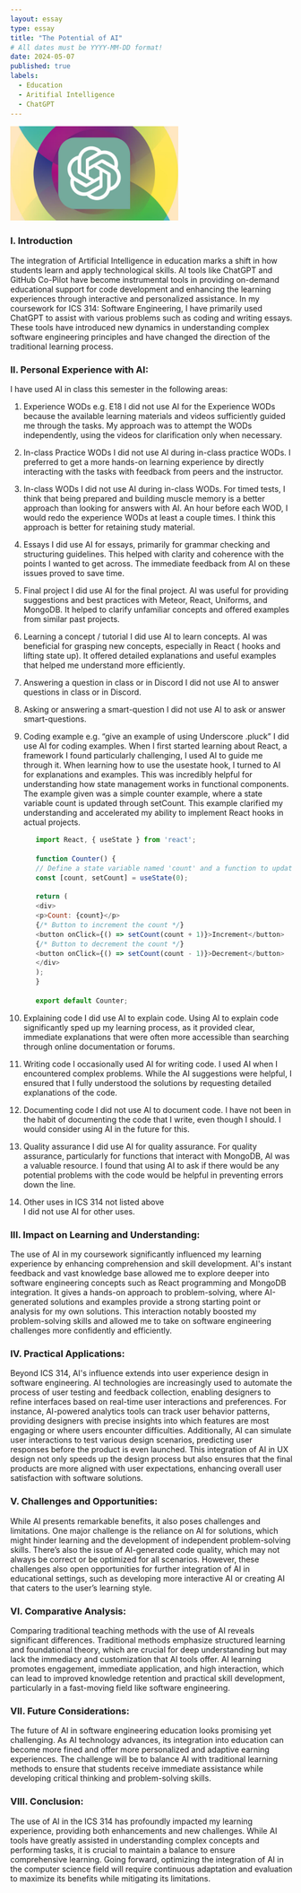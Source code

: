 ```yaml
---
layout: essay
type: essay
title: "The Potential of AI"
# All dates must be YYYY-MM-DD format!
date: 2024-05-07
published: true
labels:
  - Education
  - Aritifial Intelligence
  - ChatGPT
---
```


<img width="300px" class="rounded float-start pe-4" src="../img/AI/chatgpt.jpg">

### I. Introduction
The integration of Artificial Intelligence in education marks a shift in how students learn and apply technological skills. AI tools like ChatGPT and GitHub Co-Pilot have become instrumental tools in providing on-demand educational support for code development and enhancing the learning experiences through interactive and personalized assistance. In my coursework for ICS 314: Software Engineering, I have primarily used ChatGPT to assist with various problems such as coding and writing essays. These tools have introduced new dynamics in understanding complex software engineering principles and have changed the direction of the traditional learning process.

### II. Personal Experience with AI:
I have used AI in class this semester in the following areas:

1. Experience WODs e.g. E18
   I did not use AI for the Experience WODs because the available learning materials and videos sufficiently guided me through the tasks. My approach was to attempt the WODs independently, using the videos for clarification only when necessary.

2. In-class Practice WODs
   I did not use AI during in-class practice WODs. I preferred to get a more hands-on learning experience by directly interacting with the tasks with feedback from peers and the instructor.

3. In-class WODs
   I did not use AI during in-class WODs. For timed tests, I think that being prepared and building muscle memory is a better approach than looking for answers with AI. An hour before each WOD, I would redo the experience WODs at least a couple times. I think this approach is better for retaining study material.

4. Essays
   I did use AI for essays, primarily for grammar checking and structuring guidelines. This helped with clarity and coherence with the points I wanted to get across. The immediate feedback from AI on these issues proved to save time.

5. Final project
   I did use AI for the final project. AI was useful for providing suggestions and best practices with Meteor, React, Uniforms, and MongoDB. It helped to clarify unfamiliar concepts and offered examples from similar past projects.

6. Learning a concept / tutorial
   I did use AI to learn concepts. AI was beneficial for grasping new concepts, especially in React ( hooks and lifting state up). It offered detailed explanations and useful examples that helped me understand more efficiently.

7. Answering a question in class or in Discord
   I did not use AI to answer questions in class or in Discord.

8. Asking or answering a smart-question
   I did not use AI to ask or answer smart-questions.

9. Coding example e.g. “give an example of using Underscore .pluck”
   I did use AI for coding examples. When I first started learning about React, a framework I found particularly challenging, I used AI to guide me through it. When learning how to use the usestate hook, I turned to AI for explanations and examples. This was incredibly helpful for understanding how state management works in functional components. The example given was a simple counter example, where a state variable count is updated through setCount. This example clarified my understanding and accelerated my ability to implement React hooks in actual projects.

    ```javascript 
       import React, { useState } from 'react';

       function Counter() {
       // Define a state variable named 'count' and a function to update it named 'setCount'
       const [count, setCount] = useState(0);

       return (
       <div>
       <p>Count: {count}</p>
       {/* Button to increment the count */}
       <button onClick={() => setCount(count + 1)}>Increment</button>
       {/* Button to decrement the count */}
       <button onClick={() => setCount(count - 1)}>Decrement</button>
       </div>
       );
       }

       export default Counter;
   ```

10. Explaining code
    I did use AI to explain code. Using AI to explain code significantly sped up my learning process, as it provided clear, immediate explanations that were often more accessible than searching through online documentation or forums.

11. Writing code
    I occasionally used AI for writing code. I used AI when I encountered complex problems. While the AI suggestions were helpful, I ensured that I fully understood the solutions by requesting detailed explanations of the code.

12. Documenting code
    I did not use AI to document code. I have not been in the habit of documenting the code that I write, even though I should. I would consider using AI in the future for this.

13. Quality assurance
    I did use AI for quality assurance. For quality assurance, particularly for functions that interact with MongoDB, AI was a valuable resource. I found that using AI to ask if there would be any potential problems with the code would be helpful in preventing errors down the line.

14. Other uses in ICS 314 not listed above  
    I did not use AI for other uses.

### III. Impact on Learning and Understanding:
The use of AI in my coursework significantly influenced my learning experience by enhancing comprehension and skill development. AI's instant feedback and vast knowledge base allowed me to explore deeper into software engineering concepts such as React programming and MongoDB integration. It gives a hands-on approach to problem-solving, where AI-generated solutions and examples provide a strong starting point or analysis for my own solutions. This interaction notably boosted my problem-solving skills and allowed me to take on software engineering challenges more confidently and efficiently.

### IV. Practical Applications:
Beyond ICS 314, AI's influence extends into user experience design in software engineering. AI technologies are increasingly used to automate the process of user testing and feedback collection, enabling designers to refine interfaces based on real-time user interactions and preferences. For instance, AI-powered analytics tools can track user behavior patterns, providing designers with precise insights into which features are most engaging or where users encounter difficulties. Additionally, AI can simulate user interactions to test various design scenarios, predicting user responses before the product is even launched. This integration of AI in UX design not only speeds up the design process but also ensures that the final products are more aligned with user expectations, enhancing overall user satisfaction with software solutions.

### V. Challenges and Opportunities:
While AI presents remarkable benefits, it also poses challenges and limitations. One major challenge is the reliance on AI for solutions, which might hinder learning and the development of independent problem-solving skills. There’s also the issue of AI-generated code quality, which may not always be correct or be optimized for all scenarios. However, these challenges also open opportunities for further integration of AI in educational settings, such as developing more interactive AI or creating AI that caters to the user’s learning style.

### VI. Comparative Analysis:
Comparing traditional teaching methods with the use of AI reveals significant differences. Traditional methods emphasize structured learning and foundational theory, which are crucial for deep understanding but may lack the immediacy and customization that AI tools offer. AI learning promotes engagement, immediate application, and high interaction, which can lead to improved knowledge retention and practical skill development, particularly in a fast-moving field like software engineering.

### VII. Future Considerations:
The future of AI in software engineering education looks promising yet challenging. As AI technology advances, its integration into education can become more fined and offer more personalized and adaptive earning experiences. The challenge will be to balance AI with traditional learning methods to ensure that students receive immediate assistance while developing critical thinking and problem-solving skills.

### VIII. Conclusion:
The use of AI in the ICS 314 has profoundly impacted my learning experience, providing both enhancements and new challenges. While AI tools have greatly assisted in understanding complex concepts and performing tasks, it is crucial to maintain a balance to ensure comprehensive learning. Going forward, optimizing the integration of AI in the computer science field will require continuous adaptation and evaluation to maximize its benefits while mitigating its limitations.